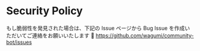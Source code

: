 # Security Policy

もし脆弱性を発見された場合は、下記の Issue ページから Bug Issue を作成いただいてご連絡をお願いいたします :pray:
https://github.com/wagumi/community-bot/issues